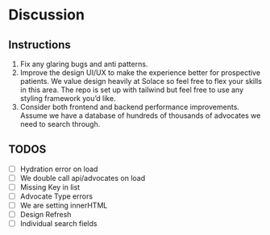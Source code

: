 # Discussion

## Instructions
1. Fix any glaring bugs and anti patterns.
2. Improve the design UI/UX to make the experience better for prospective patients. We value design heavily at Solace so feel free to flex your skills in this area. The repo is set up with tailwind but feel free to use any styling framework you’d like.
3. Consider both frontend and backend performance improvements. Assume we have a database of hundreds of thousands of advocates we need to search through.

## TODOS

- [ ] Hydration error on load
- [ ] We double call api/advocates on load
- [ ] Missing Key in list
- [ ] Advocate Type errors
- [ ] We are setting innerHTML
- [ ] Design Refresh
- [ ] Individual search fields
